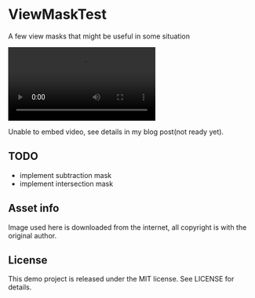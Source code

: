 # ViewMaskTest
A few view masks that might be useful in some situation  

![](https://github.com/diiingdong/ViewMaskTest/blob/master/ViewMaskTest.mov)

Unable to embed video, see details in my blog post(not ready yet).

## TODO
* implement subtraction mask  
* implement intersection mask

## Asset info
Image used here is downloaded from the internet, all copyright is with the original author.

## License
This demo project is released under the MIT license. See LICENSE for details.

